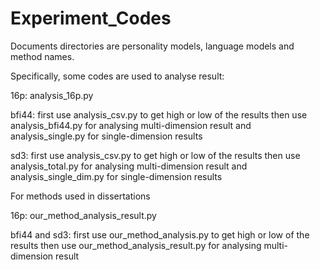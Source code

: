 # Experiment_Codes
Documents directories are personality models, language models and method names.

Specifically, some codes are used to analyse result:

16p: analysis_16p.py

bfi44: first use analysis_csv.py to get high or low of the results
       then use analysis_bfi44.py for analysing multi-dimension result and analysis_single.py for single-dimension results
       
sd3: first use analysis_csv.py to get high or low of the results
       then use analysis_total.py for analysing multi-dimension result and analysis_single_dim.py for single-dimension results


For methods used in dissertations

16p: our_method_analysis_result.py 

bfi44 and sd3: first use our_method_analysis.py to get high or low of the results
       then use our_method_analysis_result.py for analysing multi-dimension result 
